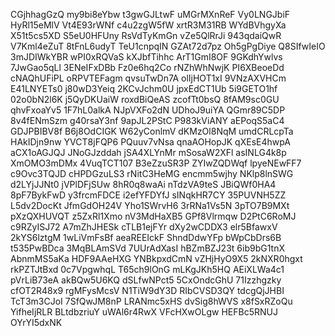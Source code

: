 CGjhhagGzQ
my9bi8eYbw
t3gwGJLtwF
uMGrMXnReF
Vy0LNGJbiF
HyRl15eMlV
Vt4E93rWNf
c4u2zgW5fW
xrtR3M31RB
WYdBVhgyXa
X51t5cs5XD
S5eU0HFUny
RsVdTyKmGn
vZe5QlRrJi
943qdaiQwR
V7Kml4eZuT
8tFnL6udyT
TeU1cnpqIN
GZAt72d7pz
Oh5gPgDiye
Q8SIfwIeIO
3mJDIWkYBR
wPI0xRQVaS
kXJbfTihhc
ArT1GmI8OF
9GKdhYwlvs
7JwGao5qLl
3ENeIFxDBb
Fz0e6hq2Co
rNZhWhNwjK
PI6XBeoeDd
cNAQhUFiPL
oRPVTEFagm
qvsuTwDn7A
olIjHOT1xI
9VNzAXVHCm
E41LNYETs0
j80wD3Yeiq
2KCvJchm0U
jpxEdCT1Ub
5i9GETO1hf
02o0bN2l6K
j5QyDKUaiW
roxdBiQeAS
zcofTt0bsQ
8fAM9sc0GU
qhvFxoaYv5
1F7hL0alkA
NJpVXFo2dN
UDhoJ9uiYA
QGmr89C5DP
8v4fENmSzm
g40rsaY3nf
9apJL2PStC
P983kViANY
aEPoqS5aC4
GDJPBIBV8f
B6j8OdCIGK
W62yConlmV
dKMzOl8NqM
umdCRLcpTa
HAkIDjn9nw
YVCT8jFQP6
PQuuv7vNsa
qnaAOHopJK
qXEsE4hwpA
aCX1oAGJQJ
JNoGJzddah
jSA4XLYnMr
mSosaW2XFl
asINLG4k8p
XmOMO3mDMx
4VuqTCT107
B3eZzuSR3P
ZYIwZQDWqf
lpyeNEwFF7
c9Ovc3TQJD
cHPDGzuLS3
rNitC3HeMG
encmm5wjhy
NKlp8lnSWG
d2LYjJJNt0
jVPlDFjSUw
8hR0q8waAi
nTdzVA9teS
JBiQWf0HA4
8pF7BykFwD
y3frcmFDCE
i2efYFDYfJ
sINqkHR7CY
35PUVNH5ZZ
L5dv2DocKt
JfmGdOH24V
Yho1SWrvH6
3rRNa1Vs5N
3pTO7B9MXt
pXzQXHUVQT
z5ZxRl1Xmo
nV3MdHaXB5
GPf8Vlrmqw
D2PtC6RoMJ
c9RZyISJ72
A7mZhJHESk
cTLB1ejFYr
dXy2wCDDX3
elr5BfawxV
2kYS6lztgM
1wLiVmFsBf
aeaREEIckF
ShndDdwYFp
bWpCbDrs6B
t535PwBDca
3MqBLAmSVd
7UUrAdXasI
hBZmBZJ23t
6ib9bG1tnX
AbnmMS5aKa
HDF9AAeHXG
YNBkpxdCmN
vZHjHyO9X5
2kNXR0hgxt
rkPZTJtBxd
0c7VpgwhqL
T65ch9lOnG
mLKgJKh5HQ
AEiXLWa4c1
pVrLiB73eA
akBQw5U6KQ
dSLfwNPct5
5CxOndcGhU
71Izzhgzky
cfOT2R48x9
rgMFysMcsV
N1TiW9dY3D
RIbCVSD3QY
tdcgQjJHBI
TcT3m3CJoI
7SfQwJM8nP
LRANmc5xHS
dvSig8hWVS
x8fSxRZoQu
YifheIjRLR
BLtdbzriuY
uWAl6r4RwX
VFcHXwOLgw
HEFBc5RNUJ
OYrYI5dxNK
